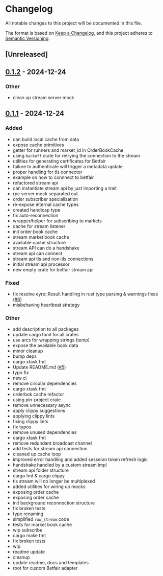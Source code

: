 # Changelog

All notable changes to this project will be documented in this file.

The format is based on [Keep a Changelog](https://keepachangelog.com/en/1.0.0/),
and this project adheres to [Semantic Versioning](https://semver.org/spec/v2.0.0.html).

## [Unreleased]

## [0.1.2](https://github.com/roberts-pumpurs/betfair-adapter-rs/compare/betfair-stream-api-v0.1.1...betfair-stream-api-v0.1.2) - 2024-12-24

### Other

- clean up stream server mock

## [0.1.1](https://github.com/roberts-pumpurs/betfair-adapter-rs/compare/betfair-stream-api-v0.1.0...betfair-stream-api-v0.1.1) - 2024-12-24

### Added

- can build local cache from data
- expose cache primitives
- getter for runners and market_id in OrderBookCache
- using `backoff` crate for retrying the connection to the stream
- utilities for generating certificates for Betfair
- failure to authenticate will trigger a metadata update
- proper handling for tls connector
- example on how to connnect to betfair
- refactored stream api
- can instantiate stream api by just importing a trait
- rpc server mock separated out
- order subscriber specialization
- re-expose internal cache types
- created handicap type
- fix auto-reconnection
- wrapper/helper for subscribing to markets
- cache for stream listener
- init order book cache
- stream market book cache
- available cache structure
- stream API can do a handshake
- stream api can connect
- stream api tls and non-tls connections
- initial stream api processor
- new empty crate for betfair stream api

### Fixed

- fix resolve eyre::Result handling in rust type parsing & warnings fixes ([#6](https://github.com/roberts-pumpurs/betfair-adapter-rs/pull/6))
- misbehaving heartbeat strategy

### Other

- add description to all packages
- update cargo toml for all crates
- use arcs for wrapping strings (temp)
- expose the available book data
- minor cleanup
- bump deps
- cargo xtask fmt
- Update README.md ([#5](https://github.com/roberts-pumpurs/betfair-adapter-rs/pull/5))
- typo fix
- new ci
- remove circular dependencies
- cargo xtask fmt
- orderbok cache refactor
- using pin-project crate
- remove unnecessary async
- apply clippy suggestions
- applying clippy lints
- fixing clippy lints
- fix typos
- remove unused dependencies
- cargo xtask fmt
- remove redundant broadcast channel
- add tests for stream api connection
- cleaned up cache loop
- improved error handling and added sesseion token refresh logic
- handshake handled by a custom stream impl
- stream api folder structure
- cargo fmt & cargo clippy
- tls stream will no longer be multiplexed
- added utilities for wiring up mocks
- exposing order cache
- exposing order cache
- init background reconnection structure
- fix broken tests
- type renaming
- simplified `raw_stream` code
- tests for market book cache
- wip subscribe
- cargo make fmt
- fix broken tests
- wip
- readme update
- cleanup
- update readme, docs and templates
- root for custom Betfair adapter
